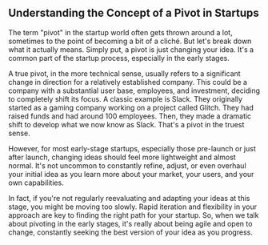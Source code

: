 ## Understanding the Concept of a Pivot in Startups
The term "pivot" in the startup world often gets thrown around a lot, sometimes to the point of becoming a bit of a cliché. But let's break down what it actually means. Simply put, a pivot is just changing your idea. It's a common part of the startup process, especially in the early stages.

A true pivot, in the more technical sense, usually refers to a significant change in direction for a relatively established company. This could be a company with a substantial user base, employees, and investment, deciding to completely shift its focus. A classic example is Slack. They originally started as a gaming company working on a project called Glitch. They had raised funds and had around 100 employees. Then, they made a dramatic shift to develop what we now know as Slack. That's a pivot in the truest sense.

However, for most early-stage startups, especially those pre-launch or just after launch, changing ideas should feel more lightweight and almost normal. It's not uncommon to constantly refine, adjust, or even overhaul your initial idea as you learn more about your market, your users, and your own capabilities.

In fact, if you're not regularly reevaluating and adapting your ideas at this stage, you might be moving too slowly. Rapid iteration and flexibility in your approach are key to finding the right path for your startup. So, when we talk about pivoting in the early stages, it's really about being agile and open to change, constantly seeking the best version of your idea as you progress.